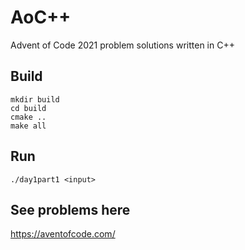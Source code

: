 # AoC++

Advent of Code 2021 problem solutions written in C++

## Build

```
mkdir build
cd build
cmake ..
make all
```

## Run

```
./day1part1 <input>
```

## See problems here
https://aventofcode.com/
